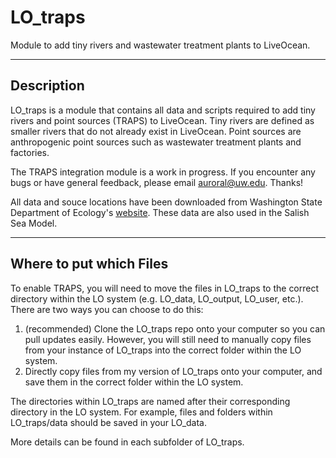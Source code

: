 # LO_traps
 Module to add tiny rivers and wastewater treatment plants to LiveOcean.

 ---
## Description

LO_traps is a module that contains all data and scripts required to add tiny rivers and point sources (TRAPS) to LiveOcean. Tiny rivers are defined as smaller rivers that do not already exist in LiveOcean. Point sources are anthropogenic point sources such as wastewater treatment plants and factories.

The TRAPS integration module is a work in progress. If you encounter any bugs or have general feedback, please email auroral@uw.edu. Thanks!

All data and souce locations have been downloaded from Washington State Department of Ecology's [website](https://fortress.wa.gov/ecy/ezshare/EAP/SalishSea/SalishSeaModelBoundingScenarios.html). These data are also used in the Salish Sea Model.

---
## Where to put which Files

To enable TRAPS, you will need to move the files in LO_traps to the correct directory within the LO system (e.g. LO_data, LO_output, LO_user, etc.). There are two ways you can choose to do this:

1. (recommended) Clone the LO_traps repo onto your computer so you can pull updates easily. However, you will still need to manually copy files from your instance of LO_traps into the correct folder within the LO system. 
2. Directly copy files from my version of LO_traps onto your computer, and save them in the correct folder within the LO system.

The directories within LO_traps are named after their corresponding directory in the LO system. For example, files and folders within LO_traps/data should be saved in your LO_data.

More details can be found in each subfolder of LO_traps.